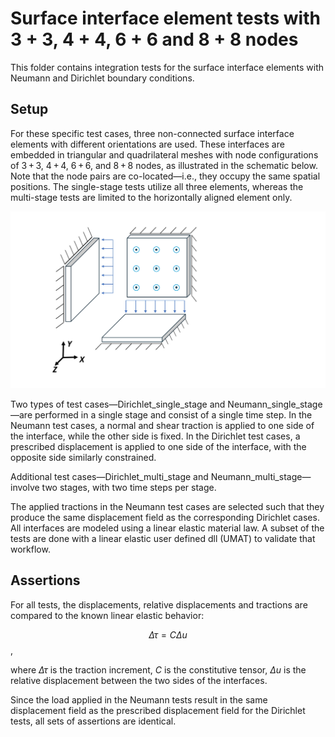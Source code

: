 # Surface interface element tests with 3 + 3, 4 + 4, 6 + 6 and 8 + 8 nodes

This folder contains integration tests for the surface interface elements with Neumann and Dirichlet boundary conditions. 

## Setup
For these specific test cases, three non-connected surface interface elements with different orientations are used. These interfaces are embedded in triangular and quadrilateral meshes with node configurations of 3 + 3, 4 + 4, 6 + 6, and 8 + 8 nodes, as illustrated in the schematic below. Note that the node pairs are co-located—i.e., they occupy the same spatial positions. The single-stage tests utilize all three elements, whereas the multi-stage tests are limited to the horizontally aligned element only.

![Schematic](Schematic.svg)

Two types of test cases—Dirichlet_single_stage and Neumann_single_stage—are performed in a single stage and consist of a single time step. In the Neumann test cases, a normal and shear traction is applied to one side of the interface, while the other side is fixed. In the Dirichlet test cases, a prescribed displacement is applied to one side of the interface, with the opposite side similarly constrained.

Additional test cases—Dirichlet_multi_stage and Neumann_multi_stage—involve two stages, with two time steps per stage.

The applied tractions in the Neumann test cases are selected such that they produce the same displacement field as the corresponding Dirichlet cases. All interfaces are modeled using a linear elastic material law. A subset of the tests are done with a linear elastic user defined dll (UMAT) to validate that workflow.

## Assertions
For all tests, the displacements, relative displacements and tractions are compared to the known linear elastic behavior:

$$\Delta \tau = C \Delta u$$,

where $\Delta \tau$ is the traction increment, $C$ is the constitutive tensor, $\Delta u$ is the relative displacement between the two sides of the interfaces.

Since the load applied in the Neumann tests result in the same displacement field as the prescribed displacement field for the Dirichlet tests, all sets of assertions are identical.
